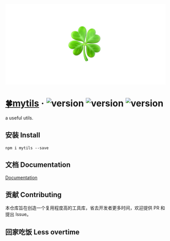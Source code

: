 ![Image text](https://raw.githubusercontent.com/milobluebell/imgs-repo/master/WX20200322-010957%402x.png)

# [🍀mytils](https://milobluebell.github.io/mytils/#/) &middot; <img alt="version" src="https://img.shields.io/npm/v/mytils?color=42b983"> <img alt="version" src="https://img.shields.io/bundlephobia/minzip/mytils?color=%2342b983"> <img alt="version" src="https://img.shields.io/codacy/grade/29c42e17c0b341099cbc3d552ff6bff6?color=%2342b983">

a useful utils.

## 安装 Install

```
npm i mytils --save
```

## 文档 Documentation

[Documentation](https://milobluebell.github.io/mytils/#/)

## 贡献 Contributing

本仓库旨在创造一个复用程度高的工具库，省去开发者更多时间，欢迎提供 PR 和提出 Issue。

## 回家吃饭 Less overtime
